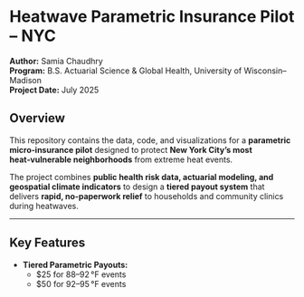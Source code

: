 # Heatwave Parametric Insurance Pilot – NYC

**Author:** Samia Chaudhry  
**Program:** B.S. Actuarial Science & Global Health, University of Wisconsin–Madison  
**Project Date:** July 2025  

## Overview
This repository contains the data, code, and visualizations for a **parametric micro‑insurance pilot** designed to protect **New York City’s most heat‑vulnerable neighborhoods** from extreme heat events.  

The project combines **public health risk data, actuarial modeling, and geospatial climate indicators** to design a **tiered payout system** that delivers **rapid, no‑paperwork relief** to households and community clinics during heatwaves.  

---

## Key Features
- **Tiered Parametric Payouts:**  
  - $25 for 88–92 °F events  
  - $50 for 92–95 °F events  

